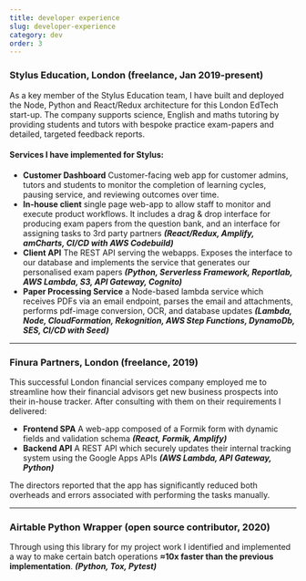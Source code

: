 ```yaml
---
title: developer experience
slug: developer-experience
category: dev
order: 3
---
```


### Stylus Education, London (freelance, Jan 2019-present)

As a key member of the Stylus Education team, I have built and deployed the Node, Python and React/Redux architecture for this London EdTech start-up. The company supports science, English and maths tutoring by providing students and tutors with bespoke practice exam-papers and detailed, targeted feedback reports.

#### Services I have implemented for Stylus:

- **Customer Dashboard** Customer-facing web app for customer admins, tutors and students to monitor the completion of learning cycles, pausing service, and reviewing outcomes over time.
- **In-house client** single page web-app to allow staff to monitor and execute product workflows. It includes a drag & drop interface for producing exam papers from the question bank, and an interface for assigning tasks to 3rd party partners **_(React/Redux, Amplify, amCharts, CI/CD with AWS Codebuild)_**
- **Client API** The REST API serving the webapps. Exposes the interface to our database and implements the service that generates our personalised exam papers **_(Python, Serverless Framework, Reportlab, AWS Lambda, S3, API Gateway, Cognito)_**
- **Paper Processing Service** a Node-based lambda service which receives PDFs via an email endpoint, parses the email and attachments, performs pdf-image conversion, OCR, and database updates **_(Lambda, Node, CloudFormation, Rekognition, AWS Step Functions, DynamoDb, SES, CI/CD with Seed)_**

---

### Finura Partners, London (freelance, 2019)

This successful London financial services company employed me to streamline how their financial advisors get new business prospects into their in-house tracker. After consulting with them on their requirements I delivered:

- **Frontend SPA** A web-app composed of a Formik form with dynamic fields and validation schema **_(React, Formik, Amplify)_**
- **Backend API** A REST API which securely updates their internal tracking system using the Google Apps APIs **_(AWS Lambda, API Gateway, Python)_**

The directors reported that the app has significantly reduced both overheads and errors associated with performing the tasks manually.

---

### Airtable Python Wrapper (open source contributor, 2020)

Through using this library for my project work I identified and implemented a way to make certain batch operations **≈10x faster than the previous implementation**. **_(Python, Tox, Pytest)_**
